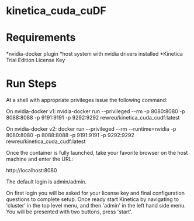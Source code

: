 # kinetica_cuda_cuDF

# Requirements
*nvidia-docker plugin
*host system with nvidia drivers installed
*Kinetica Trial Edition License Key

# Run Steps
At a shell with appropriate privileges issue the following command:

On nvidia-docker v1:
nvidia-docker run --privileged --rm -p 8080:8080 -p 8088:8088 -p 9191:9191 -p 9292:9292 rewreu/kinetica_cuda_cudf:latest

On nvidia-docker v2:
docker run --privileged --rm --runtime=nvidia -p 8080:8080 -p 8088:8088 -p 9191:9191 -p 9292:9292 rewreu/kinetica_cuda_cudf:latest

Once the container is fully launched, take your favorite browser on the host machine and enter the URL:

http://localhost:8080

The default login is admin/admin.

On first login you will be asked for your license key and final configuration questions to complete setup. Once ready start Kinetica by navigating to 'cluster' in the top level menu, and then 'admin' in the left hand side menu. You will be presented with two buttons, press 'start'.
